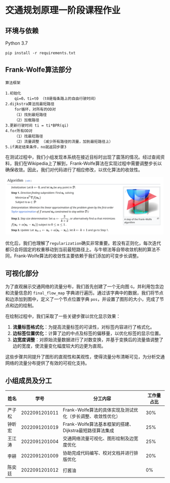 # 交通规划原理一阶段课程作业

## 环境与依赖

Python 3.7

```
pip install -r requirements.txt
```

## Frank-Wolfe算法部分

```
算法框架

1.初始化
	qi=0，ti=t0 （t0是每条路上的自由行驶时间）
2.dijkstra算法找最短路径
	for循环，对所有的OD对
  	（1）找到最短路径
  	（2）加载路径
3.更新行驶时间 ti = ti*BPR(qi)
4.for所有OD对
	（1）找最短路径
	（2）流量调整 （减少所有路径的流量，加到最短路径上）
5.if满足结束条件，no就返回步骤3

```

在测试过程中，我们小组发现本系统在接近目标时出现了震荡的情况。经过查阅资料，我们在Wikipedia上了解到，Frank-Wolfe算法在实现过程中需要调整步长以确保收敛。因此，我们对代码进行了相应修改，以优化算法的收敛性。

<p>
<img src="./imag/Frank-Wolfe algorithm.png" width="500"/>
</p>

优化后，我们也理解了`regularization`确实非常重要。若没有正则化，每次迭代都只会将固定的权重移动到当前最短路径上。与牛顿法等自带收敛机制的算法不同，Frank-Wolfe算法的收敛性主要依赖于我们添加的可变步长调整。

## 可视化部分

为了直观展示交通网络的流量分布，我们首先创建了一个无向图 `G`，并利用包含边和流量信息的 `final_flow_map` 字典进行遍历。通过该字典中的数据，我们将节点和边添加到图中，定义了一个节点位置字典 `pos`，并设置了图形的大小，完成了节点和边的绘制。

在绘制过程中，我们采取了一些关键步骤以优化显示效果：

1. **流量标签格式化**：为提高流量标签的可读性，对标签内容进行了格式化。
2. **边标签位置优化**：计算了边的中点及标签的偏移量，以优化标签的显示位置。
3. **边宽度调整**：对原始流量数据进行了对数变换，并基于变换后的流量值调整了边的宽度，使流量变化幅度较大的边更为直观。

这些步骤共同提升了图形的直观性和美观性，使得流量分布清晰可见，为分析交通网络的流量分布提供了有效的可视化支持。

## 小组成员及分工

| 姓名       | 学号       | 分工内容                                 | 工作量占比 |
|------------|------------|------------------------------------------|------------|
| 严子松 | 2022091201011 | Frank-Wolfe算法的具体实现及测试优化（步长调整、收敛性优化） | 30% |
| 钟昕宏 | 2022091201019 | Frank-Wolfe算法基本框架的搭建、Dijkstra最短路径算法集成 | 25% |
| 王江涛 | 2022091201004 | 交通网络流量可视化、图形绘制及边宽度优化 | 25% |
| 李耕 | 2022091201009 | 协助完成代码编写、校对文档并进行排版优化 | 20% |
| 陈奕廷 | 2022091201012 | 打酱油 | 0% |